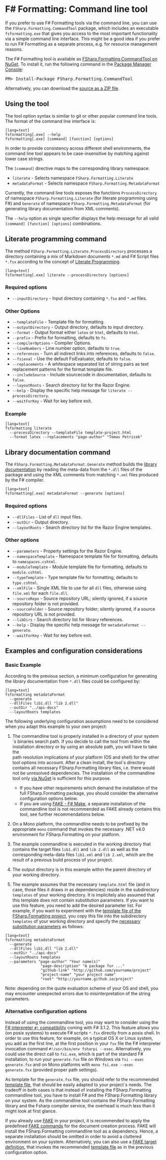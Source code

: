 ﻿F# Formatting: Command line tool
================================

If you prefer to use F# Formatting tools via the command line, you can use the
`FSharp.Formatting.CommandTool` package, which includes an executable `fsformatting.exe`
that gives you access to the most important functionality via a simple command line
interface. This might be a good idea if you prefer to run F# Formatting as a separate
process, e.g. for resource management reasons.

<div class="row">
  <div class="span1"></div>
  <div class="span6">
    <div class="well well-small" id="nuget">
      The F# Formatting tool is available as <a href="https://nuget.org/packages/FSharp.Formatting.CommandTool">FSharp.Formatting.CommandTool on NuGet</a>.
      To install it, run the following command in the <a href="http://docs.nuget.org/docs/start-here/using-the-package-manager-console">Package Manager Console</a>:
      <pre>PM> Install-Package FSharp.Formatting.CommandTool</pre>
    </div>
  </div>
  <div class="span1"></div>
</div>

Alternatively, you can download the [source as a ZIP file](https://github.com/fsprojects/FSharp.Formatting/zipball/master).

Using the tool
--------------

The tool option syntax is similar to git or other popular command line tools.
The format of the command line interface is:

    [lang=text]
    fsformatting[.exe] --help 
    fsformatting[.exe] [command] [function] [options]

In order to provide consistency across different shell environments, the command line tool appears to be case-insensitive by matching against lower case strings.

The `[command]` directive maps to the corresponding library namespace:

* `literate` - Selects namespace `FSharp.Formatting.Literate`
* `metadataFormat` - Selects namespace `FSharp.Formatting.MetadataFormat`

Currently, the command line tools exposes the functions `ProcessDirectory` of namespace `FSharp.Formatting.Literate`
(for literate programming using F#) and `Generate` of namespace `FSharp.Formatting.MetadataFormat` (for generating
library documentation from XML comments). 

The `--help` option as single specifier displays the help message for all valid `[command] [function] [options]` combinations.

Literate programming command
----------------------------

The method `FSharp.Formatting.Literate.ProcessDirectory` processes a directory containing a mix of Markdown documents `*.md` and F# Script files `*.fsx`
according to the concept of [Literate Programming](literate.html).

    [lang=text]
    fsformatting[.exe] literate --processDirectory [options]

### Required options

  * `--inputDirectory` - Input directory containing `*.fsx` and `*.md` files.

### Other Options

  * `--templateFile` -  Template file for formatting.
  * `--outputDirectory` -  Output directory, defaults to input directory.
  * `--format` -  Output format either `latex` or `html`, defaults to `html`.
  * `--prefix` -  Prefix for formatting, defaults to `fs`.
  * `--compilerOptions` -  Compiler Options.
  * `--lineNumbers` -  Line number option, defaults to `true`.
  * `--references` -  Turn all indirect links into references, defaults to `false`.
  * `--fsieval` - Use the default FsiEvaluator, defaults to `false`.
  * `--replacements` -  A whitespace separated list of string pairs as text replacement patterns for the format template file.
  * `--includeSource` -  Include sourcecode in documentation, defaults to `false`.
  * `--layoutRoots` -  Search directory list for the Razor Engine.
  * `--help` -  Display the specific help message for `literate --processDirectory`.
  * `--waitForKey` -  Wait for key before exit.

### Example

    [lang=text]
    fsformatting literate 
      --processDirectory --templateFile template-project.html 
      --format latex --replacements "page-author" "Tomas Petricek"

Library documentation command
-----------------------------

The `FSharp.Formatting.MetadataFormat.Generate` method builds the [library documentation](http://fsprojects.github.io/FSharp.Formatting/metadata.html) by reading 
the meta-data from the `*.dll` files of the package and using the XML comments from matching `*.xml` files produced by the F# compiler.

    [lang=text]
    fsformatting[.exe] metadataFormat --generate [options]

### Required options

  * `--dllFiles` -  List of `dll` input files.
  * `--outDir` -  Output directory.
  * `--layoutRoots` -  Search directory list for the Razor Engine templates.

### Other options

  * `--parameters` -  Property settings for the Razor Engine.
  * `--namespaceTemplate` -  Namespace template file for formatting, defaults to `namespaces.cshtml`.
  * `--moduleTemplate` -  Module template file for formatting, defaults to `module.cshtml`.
  * `--typeTemplate` -  Type template file for formatting, defaults to `type.cshtml`.
  * `--xmlFile` -  Single XML file to use for all `dll` files, otherwise using `file.xml` for each `file.dll`.
  * `--sourceRepo` -  Source repository URL; silently ignored, if a source repository folder is not provided.
  * `--sourceFolder` -  Source repository folder; silently ignored, if a source repository URL is not provided.
  * `--libDirs` - Search directory list for library references.
  * `--help` -  Display the specific help message for `metadataFormat --generate`.
  * `--waitForKey` -  Wait for key before exit.

Examples and configuration considerations
-----------------------------------------

### Basic Example

According to the previous section, a minimum configuration for generating the library documentation from `*.dll` files
could be configured by: 

    [lang=text]
    fsformatting metadataFormat 
      --generate 
	  --dllFiles lib1.dll "lib 2.dll" 
      --outDir "../api-docs" 
	  --layoutRoots templates

The following underlying configuration assumptions need to be considered when you adapt this example to your own project:

1. The commandline tool is properly installed in a directory of your system´s binaries search path. 
If you decide to call the tool from within the installation directory or by using an absolute path, you will have to take the  
path resolution implications of your platform (OS and shell) for the other tool options into account.
After a clean install, the tool´s directory contains all necessary FSharp.Formatting library files, i.e. there would not be unresolved dependencies. 
The installation of the commandline tool only [via NuGet](https://nuget.org/packages/FSharp.Formatting.CommandTool) is sufficient for this purpose. 

	* If you have other requirements which demand the installation of the full FSharp.Formatting package, you should consider the alternative 
	configuration options below.
	* If you are using [FAKE - F# Make](http://fsharp.github.io/FAKE/), a separate installation of the commandline tool is not recommended 
	as FAKE already contains this tool, see further recommendations below.
	 
2. On a Mono platform, the commandline needs to be prefixed by the appropriate `mono` command that invokes the necessary .NET v4.0 environment for FSharp.Formatting on your platform. 

3. The example commandline is executed in the working directory that contains the target files `lib1.dll` and `lib 2.dll` as well as the
corresponding meta-data files `lib1.xml` and `lib 2.xml`, which are the result of a previous build process of your project.

4. The output directory is in this example within the parent directory of your working directory.

5. The example assumes that the necessary `template.html` file (and in case, those files it draws in as dependencies) reside in the subdirectory `templates` of your working directory. 
It is implicitely also assumed that this template does not contain substitution parameters. If you want to use this feature, you need to add the desired parameter list. 
For example, if you want to experiment with the [template file of the FSharp.Formatting project](https://github.com/fsprojects/FSharp.Formatting/blob/master/docs/tools/template.html), 
you copy this file into the subdirectory `templates` of your working directory and specify the 
[necessary substitution parameters](https://github.com/fsprojects/FSharp.Formatting/blob/master/docs/tools/generate.fsx#L24) as follows:

<div></div>

    [lang=text]
    fsformatting metadataFormat 
      --generate 
      --dllFiles lib1.dll "lib 2.dll" 
      --outDir "../api-docs" 
      --layoutRoots templates
      --parameters "page-author" "Your name(s)"
                    "page-description" "A package for ..."
	                "github-link" "http://github.com/yourname/project"
                    "project-name" "your project name"
	                "root" "http://yourname.github.io/project"
	  
	  
Note: depending on the quote evaluation scheme of your OS and shell, you may encounter unexpected errors due to misinterpretation of the string parameters.				   
				   
### Alternative configuration options

Instead of using the commandline tool, you may want to consider using the [F# interpreter `#!` compatibility](https://visualfsharp.codeplex.com/workitem/25) coming with F# 3.1.2.
This feature allows you (on posix systems) to execute F# scripts `*.fsx` directly from a posix shell. In order to use this feature, for example, on a typical OS X or Linux system, you add as the first line, at the first position in your `fsx` file the F# interpreter invocation command `#!/usr/bin/env fsharpi --exec`. Alternatively, you could use the direct call to `fsi.exe`, which is part of the standard F# installation, to run your `generate.fsx` file on Windows via `fsi --exec generate.fsx` and on Mono platforms with `mono fsi.exe --exec generate.fsx` (provided proper path settings).

As template for the `generate.fsx` file, you should refer to the recommended [template file](https://github.com/fsprojects/ProjectScaffold/blob/master/docs/tools/generate.template), that should be easily adapted to your project´s needs. The tradeoff in both cases is that instead of installing the FSharp.Formatting commandline tool, you have to install F# and the FSharp.Formatting library on your system. As the commandline tool contains the FSharp.Formatting library and the Fsharp compiler service, the overhead is much less than it might look at first glance.

If you already use [FAKE](http://fsharp.github.io) in your project, it is recommended to apply the predefined [FAKE commands](http://fsharp.github.io/FAKE/apidocs/fake-fsharpformatting.html) 
for the document creation process. FAKE will install the FSharp.Formatting commandline tool as a dependency. Hence, a separate installation should be omitted in order to avoid 
a cluttered environment on your system. Alternatively, you can also use a [FAKE target definition](https://github.com/fsprojects/FSharp.Formatting/blob/master/build.fsx#L176), 
that invokes the recommended [template file](https://github.com/fsprojects/ProjectScaffold/blob/master/docs/tools/generate.template) as in the previous configuration option.
